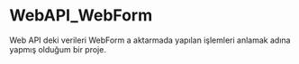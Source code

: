 # WebAPI_WebForm
Web API deki verileri WebForm a aktarmada yapılan işlemleri anlamak adına yapmış olduğum bir proje.
